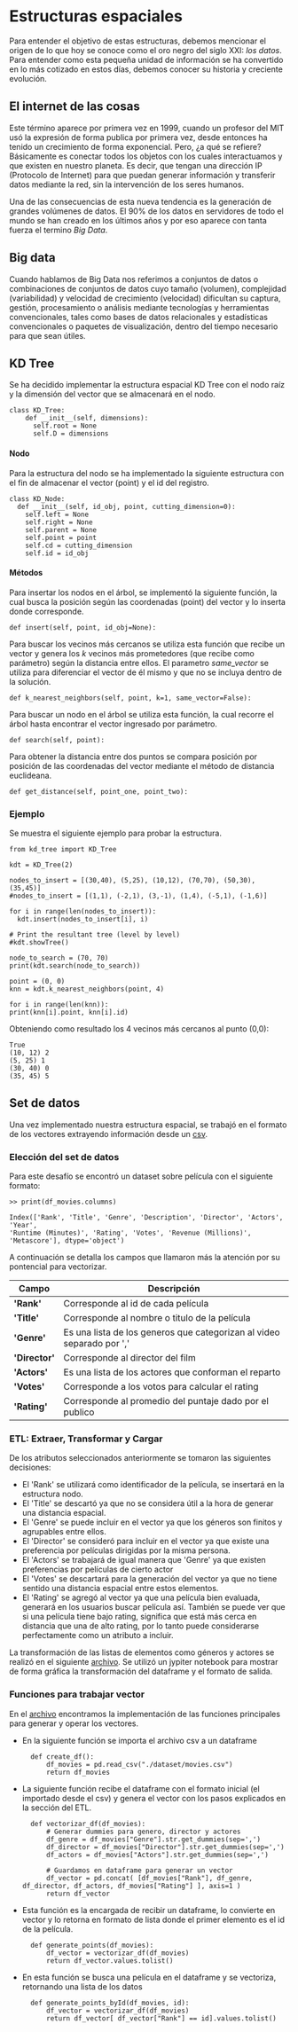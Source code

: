 # Estructuras espaciales

Para entender el objetivo de estas estructuras, debemos mencionar el origen de lo que hoy se conoce como el oro negro del siglo XXI: _los datos_.
Para entender como esta pequeña unidad de información se ha convertido en lo más cotizado en estos días, debemos conocer su historia y creciente evolución.

## El internet de las cosas

Este término aparece por primera vez en 1999, cuando un profesor del MIT usó la expresión de forma publica por primera vez, desde entonces ha tenido un crecimiento de forma exponencial. Pero, ¿a qué se refiere? Básicamente es conectar todos los objetos con los cuales interactuamos y que existen en nuestro planeta. Es decir, que tengan una dirección IP  (Protocolo  de  Internet)  para  que  puedan  generar  información  y  transferir  datos  mediante la red, sin la intervención de los seres humanos.

Una de las consecuencias de esta nueva tendencia es la generación de grandes volúmenes de datos. El 90% de los datos en servidores de todo el mundo se han creado en los últimos años y por eso aparece con tanta fuerza el termino _Big Data_.

## Big data

Cuando hablamos de Big Data nos referimos a conjuntos de datos o combinaciones de conjuntos de datos cuyo tamaño (volumen), complejidad (variabilidad) y velocidad de crecimiento (velocidad) dificultan su captura, gestión, procesamiento o análisis mediante tecnologías y herramientas convencionales, tales como bases de datos relacionales y estadísticas convencionales o paquetes de visualización, dentro del tiempo necesario para que sean útiles.

## KD Tree

Se ha decidido implementar la estructura espacial KD Tree con el nodo raíz y la dimensión del vector que se almacenará en el nodo.

    class KD_Tree:
        def __init__(self, dimensions):
          self.root = None
          self.D = dimensions
      
#### Nodo
 
 Para la estructura del nodo se ha implementado la siguiente estructura con el fin de almacenar el vector (point) y el id del registro.
 
    class KD_Node:
      def __init__(self, id_obj, point, cutting_dimension=0):
        self.left = None
        self.right = None
        self.parent = None
        self.point = point
        self.cd = cutting_dimension
        self.id = id_obj
        
#### Métodos

Para insertar los nodos en el árbol, se implementó la siguiente función, la cual busca la posición según las coordenadas (point) del vector y lo inserta donde corresponde.
    
    def insert(self, point, id_obj=None):

Para buscar los vecinos más cercanos se utiliza esta función que recibe un vector y genera los _k_ vecinos más prometedores (que recibe como parámetro) según la distancia entre ellos. El parametro _same_vector_ se utiliza para diferenciar el vector de él mismo y que no se incluya dentro de la solución. 

    def k_nearest_neighbors(self, point, k=1, same_vector=False):

Para buscar un nodo en el árbol se utiliza esta función, la cual recorre el árbol hasta encontrar el vector ingresado por parámetro.

    def search(self, point):
    
Para obtener la distancia entre dos puntos se compara posición por posición de las coordenadas del vector mediante el método de distancia euclideana.

    def get_distance(self, point_one, point_two):
    
### Ejemplo

Se muestra el siguiente ejemplo para probar la estructura.

  
    from kd_tree import KD_Tree

    kdt = KD_Tree(2)

    nodes_to_insert = [(30,40), (5,25), (10,12), (70,70), (50,30), (35,45)]
    #nodes_to_insert = [(1,1), (-2,1), (3,-1), (1,4), (-5,1), (-1,6)]

    for i in range(len(nodes_to_insert)):
      kdt.insert(nodes_to_insert[i], i)

    # Print the resultant tree (level by level)
    #kdt.showTree()

    node_to_search = (70, 70)
    print(kdt.search(node_to_search))

    point = (0, 0)
    knn = kdt.k_nearest_neighbors(point, 4)

    for i in range(len(knn)):
    print(knn[i].point, knn[i].id)
 
 Obteniendo como resultado los 4 vecinos más cercanos al punto (0,0):
 
    True
    (10, 12) 2
    (5, 25) 1 
    (30, 40) 0
    (35, 45) 5
    
## Set de datos

Una vez implementado nuestra estructura espacial, se trabajó en el formato de los vectores extrayendo información desde un [csv](/src/dataset/movies.csv).

### Elección del set de datos

Para este desafío se encontró un dataset sobre película con el siguiente formato:

    >> print(df_movies.columns)
    
    Index(['Rank', 'Title', 'Genre', 'Description', 'Director', 'Actors', 'Year', 
    'Runtime (Minutes)', 'Rating', 'Votes', 'Revenue (Millions)',
    'Metascore'], dtype='object')
    
A continuación se detalla los campos que llamaron más la atención por su pontencial para vectorizar.

| Campo          | Descripción                                                           |
|----------------|-----------------------------------------------------------------------|
| **'Rank'**     | Corresponde al id de cada película                                    |
| **'Title'**    | Corresponde al nombre o titulo de la película                         |
| **'Genre'**    | Es una lista de los generos que categorizan al video separado por ',' |
| **'Director'** | Corresponde al director del film                                      |
| **'Actors'**   | Es una lista de los actores que conforman el reparto                  |
| **'Votes'**    | Corresponde a los votos para calcular el rating                       |
| **'Rating'**   | Corresponde al promedio del puntaje dado por el publico               |

### ETL: Extraer, Transformar y Cargar

De los atributos seleccionados anteriormente se tomaron las siguientes decisiones:

* El 'Rank' se utilizará como identificador de la película, se insertará en la estructura nodo. 
* El 'Title' se descartó ya que no se considera útil a la hora de generar una distancia espacial.
* El 'Genre' se puede incluir en el vector ya que los géneros son finitos y agrupables entre ellos.
* El 'Director' se consideró para incluir en el vector ya que existe una preferencia por películas dirigidas por la misma persona.
* El 'Actors' se trabajará de igual manera que 'Genre' ya que existen preferencias por películas de cierto actor
* El 'Votes' se descartará para la generación del vector ya que no tiene sentido una distancia espacial entre estos elementos.
* El 'Rating' se agregó al vector ya que una película bien evaluada, generará en los usuarios buscar película así. También se puede ver que si una película tiene bajo rating, significa que está más cerca en distancia que una de alto rating, por lo tanto puede considerarse perfectamente como un atributo a incluir.

La transformación de las listas de elementos como géneros y actores se realizó en el siguiente [archivo](/src/dataset/ETL.ipynb). Se utilizó un jypiter notebook para mostrar de forma gráfica la transformación del dataframe y el formato de salida. 

### Funciones para trabajar vector

En el [archivo](/src/dataset/dataset.py) encontramos la implementación de las funciones principales para generar y operar los vectores.

* En la siguiente función se importa el archivo csv a un dataframe

        def create_df():
            df_movies = pd.read_csv("./dataset/movies.csv")
            return df_movies
            
* La siguiente función recibe el dataframe con el formato inicial (el importado desde el csv) y genera el vector con los pasos explicados en la sección del ETL.

        def vectorizar_df(df_movies):
            # Generar dummies para genero, director y actores
            df_genre = df_movies["Genre"].str.get_dummies(sep=',')
            df_director = df_movies["Director"].str.get_dummies(sep=',')
            df_actors = df_movies["Actors"].str.get_dummies(sep=',')

            # Guardamos en dataframe para generar un vector
            df_vector = pd.concat( [df_movies["Rank"], df_genre, df_director, df_actors, df_movies["Rating"] ], axis=1 )
            return df_vector
            
* Esta función es la encargada de recibir un dataframe, lo convierte en vector y lo retorna en formato de lista donde el primer elemento es el id de la película. 

        def generate_points(df_movies):
            df_vector = vectorizar_df(df_movies)
            return df_vector.values.tolist()
            
* En esta función se busca una película en el dataframe y se vectoriza, retornando una lista de los datos

        def generate_points_byId(df_movies, id):
            df_vector = vectorizar_df(df_movies)
            return df_vector[ df_vector["Rank"] == id].values.tolist()
           
            
            
